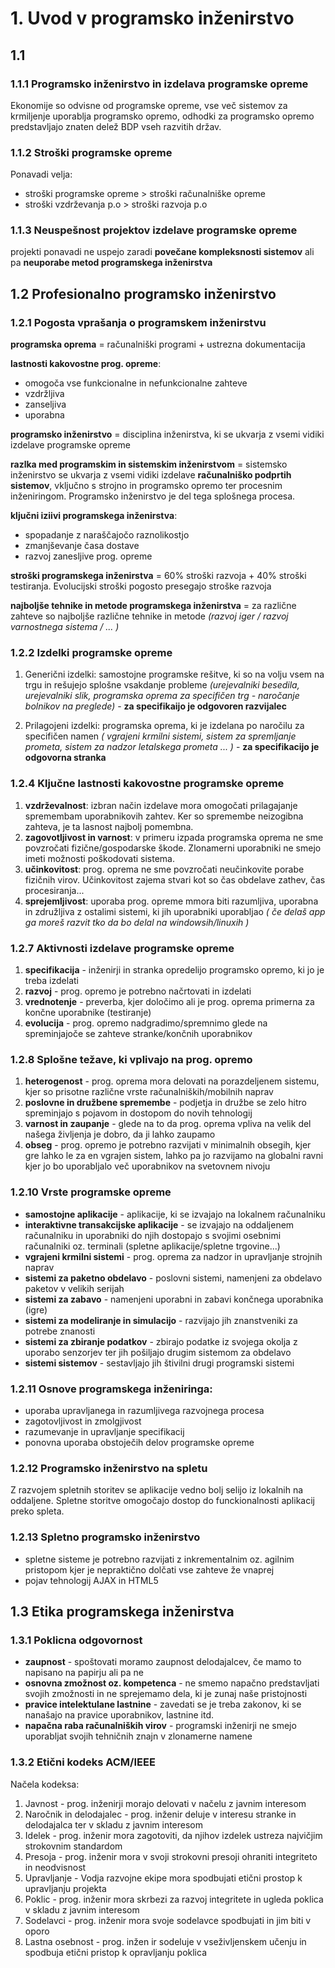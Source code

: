 # 1. Uvod v programsko inženirstvo
## 1.1
### 1.1.1 Programsko inženirstvo in izdelava programske opreme
Ekonomije so odvisne od programske opreme, vse več sistemov za krmiljenje uporablja programsko opremo, odhodki za programsko opremo predstavljajo znaten delež BDP vseh razvitih držav.

### 1.1.2 Stroški programske opreme
Ponavadi velja:
- stroški programske opreme > stroški računalniške opreme
- stroški vzdrževanja p.o > stroški razvoja p.o

### 1.1.3 Neuspešnost projektov izdelave programske opreme
projekti ponavadi ne uspejo zaradi **povečane kompleksnosti sistemov** ali pa **neuporabe metod programskega inženirstva**

## 1.2 Profesionalno programsko inženirstvo
### 1.2.1 Pogosta vprašanja o programskem inženirstvu
**programska oprema** = računalniški programi + ustrezna dokumentacija

**lastnosti kakovostne prog. opreme**:
- omogoča vse funkcionalne in nefunkcionalne zahteve
- vzdržljiva
- zanseljiva
- uporabna

**programsko inženirstvo** = disciplina inženirstva, ki se ukvarja z vsemi vidiki izdelave programske opreme

**razlka med programskim in sistemskim inženirstvom** = sistemsko inženirstvo se ukvarja z vsemi vidiki izdelave **računalniško podprtih sistemov**, vključno s strojno in programsko opremo ter procesnim inženiringom. Programsko inženirstvo je del tega splošnega procesa.

**ključni iziivi programskega inženirstva**:
- spopadanje z naraščajočo raznolikostjo
- zmanjševanje časa dostave
- razvoj zanesljive prog. opreme

**stroški programskega inženirstva** = 60% stroški razvoja + 40% stroški testiranja. Evolucijski stroški pogosto presegajo stroške razvoja

**najboljše tehnike in metode programskega inženirstva** = za različne zahteve so najboljše različne tehnike in metode *(razvoj iger / razvoj varnostnega sistema / ... )*

### 1.2.2 Izdelki programske opreme
1. Generični izdelki: samostojne programske rešitve, ki so na volju vsem na trgu in rešujejo splošne vsakdanje probleme *(urejevalniki besedila, urejevalniki slik, programska oprema za specifičen trg - naročanje bolnikov na preglede)* - **za specifikaijo je odgovoren razvijalec**

2. Prilagojeni izdelki: programska oprema, ki je izdelana po naročilu za specifičen namen *( vgrajeni krmilni sistemi, sistem za spremljanje prometa, sistem za nadzor letalskega prometa ... )* - **za specifikacijo je odgovorna stranka**

### 1.2.4 Ključne lastnosti kakovostne programske opreme
1. **vzdrževalnost**: izbran način izdelave mora omogočati prilagajanje spremembam uporabnikovih zahtev. Ker so spremembe neizogibna zahteva, je ta lasnost najbolj pomembna.
2. **zagovotljivost in varnost**: v primeru izpada programska oprema ne sme povzročati fizične/gospodarske škode. Zlonamerni uporabniki ne smejo imeti možnosti poškodovati sistema.
3. **učinkovitost**: prog. oprema ne sme povzročati neučinkovite porabe fizičnih virov. Učinkovitost zajema stvari kot so čas obdelave zathev, čas procesiranja...
4. **sprejemljivost**: uporaba prog. opreme mmora biti razumljiva, uporabna in združljiva z ostalimi sistemi, ki jih uporabniki uporabljao *( če delaš app ga moreš razvit tko da bo delal na windowsih/linuxih )*

### 1.2.7 Aktivnosti izdelave programske opreme
1. **specifikacija** - inženirji in stranka opredelijo programsko opremo, ki jo je treba izdelati
2. **razvoj** - prog. opremo je potrebno načrtovati in izdelati
3. **vrednotenje** - preverba, kjer določimo ali je prog. oprema primerna za končne uporabnike (testiranje)
4. **evolucija** - prog. opremo nadgradimo/spremnimo glede na spreminjajoče se zahteve stranke/končnih uporabnikov

### 1.2.8 Splošne težave, ki vplivajo na prog. opremo
1. **heterogenost** - prog. oprema mora delovati na porazdeljenem sistemu, kjer so prisotne različne vrste računalniških/mobilnih naprav
2. **poslovne in družbene spremembe** - podjetja in družbe se zelo hitro spreminjajo s pojavom in dostopom do novih tehnologij
3. **varnost in zaupanje** - glede na to da prog. oprema vpliva na velik del našega življenja je dobro, da ji lahko zaupamo
4. **obseg** - prog. opremo je potrebno razvijati v minimalnih obsegih, kjer gre lahko le za en vgrajen sistem, lahko pa jo razvijamo na globalni ravni kjer jo bo uporabljalo več uporabnikov na svetovnem nivoju

### 1.2.10 Vrste programske opreme
- **samostojne aplikacije** - aplikacije, ki se izvajajo na lokalnem računalniku
- **interaktivne transakcijske aplikacije** - se izvajajo na oddaljenem računalniku in uporabniki do njih dostopajo s svojimi osebnimi računalniki oz. terminali (spletne aplikacije/spletne trgovine...)
- **vgrajeni krmilni sistemi** - prog. oprema za nadzor in upravljanje strojnih naprav
- **sistemi za paketno obdelavo** - poslovni sistemi, namenjeni za obdelavo paketov v velikih serijah
- **sistemi za zabavo** - namenjeni uporabni in zabavi končnega uporabnika (igre)
- **sistemi za modeliranje in simulacijo** - razvijajo jih znanstveniki za potrebe znanosti
- **sistemi za zbiranje podatkov** - zbirajo podatke iz svojega okolja z uporabo senzorjev ter jih pošiljajo drugim sistemom za obdelavo
- **sistemi sistemov** - sestavljajo jih štivilni drugi programski sistemi

### 1.2.11 Osnove programskega inženiringa:
- uporaba upravljanega in razumljivega razvojnega procesa
- zagotovljivost in zmolgjivost
- razumevanje in upravljanje specifikacij
- ponovna uporaba obstoječih delov programske opreme

### 1.2.12 Programsko inženirstvo na spletu
Z razvojem spletnih storitev se aplikacije vedno bolj selijo iz lokalnih na oddaljene. Spletne storitve omogočajo dostop do funckionalnosti aplikacij preko spleta.

### 1.2.13 Spletno programsko inženirstvo
- spletne sisteme je potrebno razvijati z inkrementalnim oz. agilnim pristopom kjer je nepraktično dolčati vse zahteve že vnaprej
- pojav tehnologij AJAX in HTML5

## 1.3 Etika programskega inženirstva
### 1.3.1 Poklicna odgovornost
- **zaupnost** - spoštovati moramo zaupnost delodajalcev, če mamo to napisano na papirju ali pa ne
- **osnovna zmožnost oz. kompetenca** - ne smemo napačno predstavljati svojih zmožnosti in ne sprejemamo dela, ki je zunaj naše pristojnosti
- **pravice intelektulane lastnine** - zavedati se je treba zakonov, ki se nanašajo na pravice uporabnikov, lastnine itd.
- **napačna raba računalniških virov** - programski inženirji ne smejo uporabljat svojih tehničnih znajn v zlonamerne namene

### 1.3.2 Etični kodeks **ACM/IEEE**
Načela kodeksa:
1. Javnost - prog. inženirji morajo delovati v načelu z javnim interesom
2. Naročnik in delodajalec - prog. inženir deluje v interesu stranke in delodajalca ter v skladu z javnim interesom
3. Idelek - prog. inženir mora zagotoviti, da njihov izdelek ustreza najvičjim strokovnim standardom
4. Presoja - prog. inženir mora v svoji strokovni presoji ohraniti integriteto in neodvisnost
5. Upravljanje - Vodja razvojne ekipe mora spodbujati etični prostop k upravljanju projekta
6. Poklic - prog. inženir mora skrbezi za razvoj integritete in ugleda poklica v skladu z javnim interesom
7. Sodelavci - prog. inženir mora svoje sodelavce spodbujati in jim biti v oporo
8. Lastna osebnost - prog. inžen ir sodeluje v vseživljenskem učenju in spodbuja etični pristop k opravljanju poklica
